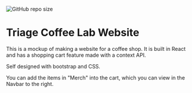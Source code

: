 ![GitHub repo size](https://img.shields.io/github/repo-size/Smerly/TriageCL)
# Triage Coffee Lab Website

This is a mockup of making a website for a coffee shop. It is built in React and has a shopping cart feature made with a context API.

Self designed with bootstrap and CSS.

You can add the items in "Merch" into the cart, which you can view in the Navbar to the right. 
